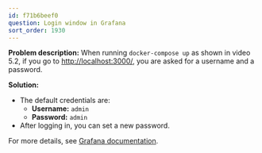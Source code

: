 ```yaml
---
id: f71b6beef0
question: Login window in Grafana
sort_order: 1930
---
```


**Problem description:** When running `docker-compose up` as shown in video 5.2, if you go to [http://localhost:3000/](http://localhost:3000/), you are asked for a username and a password.

**Solution:**
- The default credentials are:
  - **Username:** `admin`
  - **Password:** `admin`
- After logging in, you can set a new password.

For more details, see [Grafana documentation](https://grafana.com/docs/grafana/latest/setup-grafana/set-password/). 